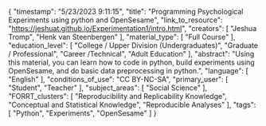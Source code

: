 {
    "timestamp": "5/23/2023 9:11:15",
    "title": "Programming Psychological Experiments using python and OpenSesame",
    "link_to_resource": "https://jeshuat.github.io/Experimentation1/intro.html",
    "creators": [
        "Jeshua Tromp",
        "Henk van Steenbergen"
    ],
    "material_type": [
        "Full Course"
    ],
    "education_level": [
        "College / Upper Division (Undergraduates)",
        "Graduate / Professional",
        "Career /Technical",
        "Adult Education"
    ],
    "abstract": "Using this material, you can learn how to code in python, build experiments using OpenSesame, and do basic data preprocessing in python.",
    "language": [
        "English"
    ],
    "conditions_of_use": "CC BY-NC-SA",
    "primary_user": [
        "Student",
        "Teacher"
    ],
    "subject_areas": [
        "Social Science"
    ],
    "FORRT_clusters": [
        "Reproducibility and Replicability Knowledge",
        "Conceptual and Statistical Knowledge",
        "Reproducible Analyses"
    ],
    "tags": [
        "Python",
        "Experiments",
        "OpenSesame"
    ]
}